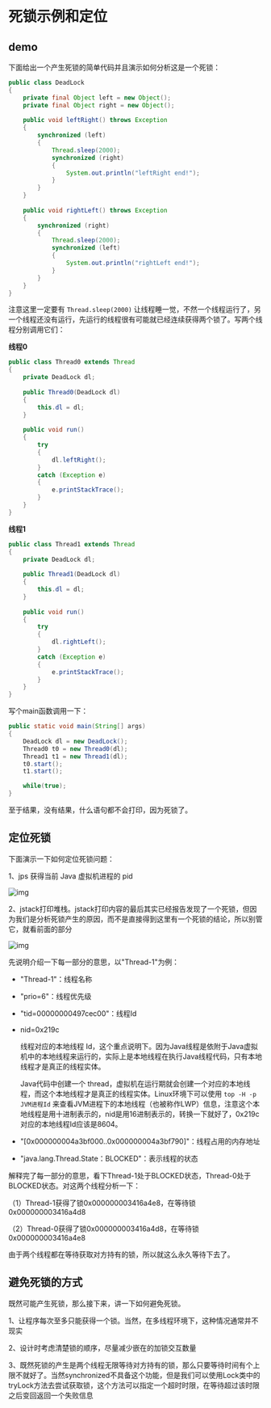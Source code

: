 # 死锁示例和定位

## demo

下面给出一个产生死锁的简单代码并且演示如何分析这是一个死锁：

```java
public class DeadLock
{
    private final Object left = new Object();
    private final Object right = new Object();
    
    public void leftRight() throws Exception
    {
        synchronized (left)
        {
            Thread.sleep(2000);
            synchronized (right)
            {
                System.out.println("leftRight end!");
            }
        }
    }
    
    public void rightLeft() throws Exception
    {
        synchronized (right)
        {
            Thread.sleep(2000);
            synchronized (left)
            {
                System.out.println("rightLeft end!");
            }
        }
    }
}
```

注意这里一定要有 `Thread.sleep(2000)` 让线程睡一觉，不然一个线程运行了，另一个线程还没有运行，先运行的线程很有可能就已经连续获得两个锁了。写两个线程分别调用它们：

**线程0**

```java
public class Thread0 extends Thread
{
    private DeadLock dl;
    
    public Thread0(DeadLock dl)
    {
        this.dl = dl;
    }
    
    public void run()
    {
        try
        {
            dl.leftRight();
        } 
        catch (Exception e)
        {
            e.printStackTrace();
        }
    }
}
```

**线程1**

```java
public class Thread1 extends Thread
{
    private DeadLock dl;
    
    public Thread1(DeadLock dl)
    {
        this.dl = dl;
    }
    
    public void run()
    {
        try
        {
            dl.rightLeft();
        } 
        catch (Exception e)
        {
            e.printStackTrace();
        }
    }
}
```



写个main函数调用一下：

```java
public static void main(String[] args)
{
    DeadLock dl = new DeadLock();
    Thread0 t0 = new Thread0(dl);
    Thread1 t1 = new Thread1(dl);
    t0.start();
    t1.start();

    while(true);   
}
```

至于结果，没有结果，什么语句都不会打印，因为死锁了。

## 定位死锁

下面演示一下如何定位死锁问题：

1、jps 获得当前 Java 虚拟机进程的 pid

![img](/img/jps.png) 

2、jstack打印堆栈。jstack打印内容的最后其实已经报告发现了一个死锁，但因为我们是分析死锁产生的原因，而不是直接得到这里有一个死锁的结论，所以别管它，就看前面的部分

![img](/img/jstack.png)

先说明介绍一下每一部分的意思，以"Thread-1"为例：

- "Thread-1"：线程名称

- "prio=6"：线程优先级

- "tid=00000000497cec00"：线程Id

- nid=0x219c

    线程对应的本地线程 Id，这个重点说明下。因为Java线程是依附于Java虚拟机中的本地线程来运行的，实际上是本地线程在执行Java线程代码，只有本地线程才是真正的线程实体。

    Java代码中创建一个 thread，虚拟机在运行期就会创建一个对应的本地线程，而这个本地线程才是真正的线程实体。Linux环境下可以使用 `top -H -p JVM进程Id` 来查看JVM进程下的本地线程（也被称作LWP）信息，注意这个本地线程是用十进制表示的，nid是用16进制表示的，转换一下就好了，0x219c对应的本地线程Id应该是8604。

- "[0x000000004a3bf000..0x000000004a3bf790]"：线程占用的内存地址

- "java.lang.Thread.State：BLOCKED"：表示线程的状态



解释完了每一部分的意思，看下Thread-1处于BLOCKED状态，Thread-0处于BLOCKED状态。对这两个线程分析一下：

（1）Thread-1获得了锁0x000000003416a4e8，在等待锁0x000000003416a4d8

（2）Thread-0获得了锁0x000000003416a4d8，在等待锁0x000000003416a4e8

由于两个线程都在等待获取对方持有的锁，所以就这么永久等待下去了。

## 避免死锁的方式

既然可能产生死锁，那么接下来，讲一下如何避免死锁。

1、让程序每次至多只能获得一个锁。当然，在多线程环境下，这种情况通常并不现实

2、设计时考虑清楚锁的顺序，尽量减少嵌在的加锁交互数量

3、既然死锁的产生是两个线程无限等待对方持有的锁，那么只要等待时间有个上限不就好了。当然synchronized不具备这个功能，但是我们可以使用Lock类中的tryLock方法去尝试获取锁，这个方法可以指定一个超时时限，在等待超过该时限之后变回返回一个失败信息